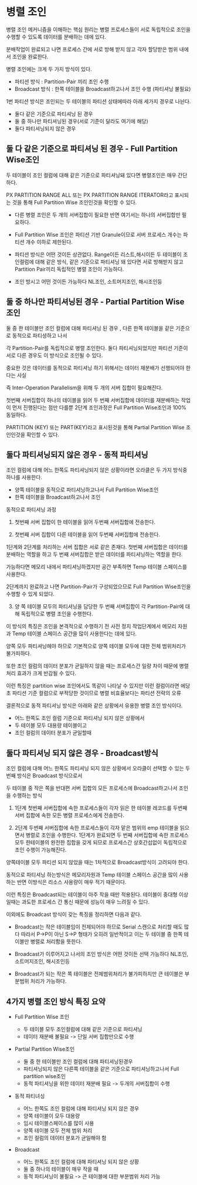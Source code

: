 # 병렬 조인

병렬 조인 메커니즘을 이해하는 핵심 원리는 병렬 프로세스들이 서로 독립적으로 조인을 수행할 수 있도록 데이터를 분배하는 데에 있다.

분배작업이 완료되고 나면 프로세스 간에 서로 방해 받지 않고 각자 할당받은 범위 내에서 조인을 완료한다.

병렬 조인에는 크게 두 가지 방식이 있다.

-   파티션 방식 : Partition-Pair 끼리 조인 수행
-   Broadcast 방식 : 한쪽 테이블을 Broadcast하고나서 조인 수행 (파티셔닝 불필요)

1번 파티션 방식은 조인되는 두 테이블의 파티션 상태에따라 아래 세가지 경우로 나뉜다.

-   둘다 같은 기준으로 파티셔닝 된 경우
-   둘 중 하나만 파티셔닝된 경우(서로 기준이 달라도 여기에 해당)
-   둘다 파티셔닝되지 않은 경우

## 둘 다 같은 기준으로 파티셔닝 된 경우 - Full Partition Wise조인

두 테이블이 조인 컬럼에 대해 같은 기준으로 파티셔닝돼 있다면 병렬조인은 매우 간단하다.

PX PARTITION RANGE ALL 또는 PX PARTITION RANGE ITERATOR라고 표시되는 것을 통해 Full Partition Wise 조인인것을 확인할 수 있다.

-   다른 병렬 조인은 두 개의 서버집합이 필요한 반면 여기서는 하나의 서버집합만 필요하다.
-   Full Partition Wise 조인은 파티션 기반 Granule이므로 서버 프로세스 개수는 파티션 개수 이하로 제한된다.

-   파티션 방식은 어떤 것이든 상관없다. Range이든 리스트,해시이든 두 테이블이 조인컬럼에 대해 같은 방식, 같은 기준으로 파티셔닝 돼 있다면 서로 방해받지 않고 Partition Pair끼리 독립적인 병렬 조인이 가능하다.
-   조인 방시고 어떤 것이든 가능하다 NL조인, 소트머지조인, 해시조인등

## 둘 중 하나만 파티셔닝된 경우 - Partial Partition Wise조인

둘 중 한 테이블만 조인 컬럼에 대해 파티셔닝 된 경우 , 다른 한쪽 테이블을 같은 기준으로 동적으로 파티셩하고 나서

각 Partition-Pair를 독립적으로 병렬 조인한다. 둘다 파티셔닝되었지만 파티션 기준이 서로 다른 경우도 이 방식으로 조인될 수 있다.

중요한 것은 데이터를 동적으로 파티셔닝 하기 위해서는 데이터 재분배가 선행되어야 한다는 사실

즉 Inter-Operation Parallelism을 위해 두 개의 서버 집합이 필요해진다.

첫번째 서버집합이 하나의 테이블을 읽어 두 번째 서버집합에 데이터를 재분배하는 작업이 먼저 진행된다는 점만 다를뿐 2단계 조인과정은 Full Partition Wise조인과 100% 동일하다.

PARTITION (KEY) 또는 PART(KEY)라고 표시된것을 통해 Partial Partition Wise 조인인것을 확인할 수 있다.

## 둘다 파티셔닝되지 않은 경우 - 동적 파티셔닝

조인 컬럼에 대해 어느 한쪽도 파티셔닝되지 않은 상황이라면 오라클은 두 가지 방식중 하나를 사용한다.

-   양쪽 테이블을 동적으로 파티셔닝하고나서 Full Partition Wise조인
-   한쪽 테이블을 Broadcast하고나서 조인

동적으로 파티셔닝 과정

1. 첫번째 서버 집합이 한 테이블을 읽어 두번째 서버집합에 전송한다.

2. 첫번째 서버 집합이 다른 테이블을 읽어 두번째 서버집합에 전송한다.

1단계와 2단계를 처리하는 서버 집합은 서로 같은 존재다. 첫번째 서버집합은 데이터를 분배하는 역할을 하고 두 번째 서버집합은 받은 데이터를 파티셔닝하는 역할을 한다.

가능하다면 메모리 내에서 파티셔닝하겠지만 공간 부족하면 Temp 테이블 스페이스를 사용한다.

2단계까지 완료하고 나면 Partition-Pair가 구성되었으므로 Full Partition Wise조인을 수행할 수 있게 되었다.

3. 양 쪽 테이블 모두의 파티셔닝을 담당한 두 번째 서버집합이 각 Partition-Pair에 대해 독립적으로 병렬 조인을 수행한다.

이 방식의 특징은 조인을 본격적으로 수행하기 전 사전 정지 작업단계에서 메모리 자원과 Temp 테이블 스페이스 공간을 많이 사용한다는 데에 있다.

양쪽 모두 파티셔닝헤야 하므로 기본적으로 양쪽 테이블 모두에 대한 전체 범위처리가 불가피하다.

또한 조인 컬럼의 데이터 분포가 균일하지 않을 때는 프로세스간 일량 차이 때문에 병렬 처리 효과가 크게 반감될 수 있다.

이런 특징은 partition wise 조인에서도 똑같이 나타날 수 있지만 이런 컬럼이라면 에당초 파티션 기준 컬럼으로 부적당한 것이므로 병렬 비효율보다는 파티션 전략의 오류

결론적으로 동적 파티셔닝 방식은 아래와 같은 상황에서 유용한 병렬 조인 방식이다.

-   어느 한쪽도 조인 컬럼 기준으로 파티셔닝 되지 않은 상황에서
-   두 테이블 모두 대용량 테이블이고
-   조인 컬럼의 데이터 분포가 균일할때

## 둘다 파티셔닝 되지 않은 경우 - Broadcast방식

조인 컬럼에 대해 어느 한쪽도 파티셔닝 되지 않은 상황에서 오라클이 선택할 수 있는 두 번째 방식은 Broadcast 방식으로서

두 테이블 중 작은 쪽을 반대편 서버 집합의 모든 프로세스에 Broadcast하고나서 조인을 수행하는 방식

1. 1단계 첫번째 서버집합에 속한 프로세스들이 각자 읽은 한 테이블 레코드를 두번째 서버 집합에 속한 모든 병렬 프로세스에게 전송한다.

2. 2단계 두번째 서버집합에 속한 프로세스들이 각자 맡은 범위의 emp 테이블을 읽으면서 병렬로 조인을 수행한다. 1단계가 완료되면 두 번째 서버집합에 속한 프로세스 모두 한테이블의 완전한 집합을 갖게 되므로 프로세스간 상호간섭없이 독립적으로 조인 수행이 가능해진다.

양쪽테이블 모두 파티션 되지 않았을 때는 1차적으로 Broadcast방식이 고려되야 한다.

동적으로 파티셔닝 하는방식은 메모리자원과 Temp 테이블 스페이스 공간을 많이 사용하는 반면 이방식은 리소스 사용량이 매우 적기 때문이다.

이런 특징은 Broadcast되는 테이블이 아주 작을 때만 적용된다. 테이블이 중대형 이상일때는 과도한 프로세스 간 통신 때문에 성능이 매우 느려질 수 있다.

이외에도 Broadcast 방식이 갖는 특징을 정리하면 다음과 같다.

-   Broadcast는 작은 테이블임이 전제되어야 하므로 Serial 스캔으로 처리할 때도 많다 따라서 P->P이 아닌 S->P 형태가 오히려 일반적이고 이는 두 테이블 중 한쪽 테이블만 병렬로 처리함을 뜻한다.

-   Broadcast가 이루어지고 나서의 조인 방식은 어떤 것이든 선택 가능하다 NL조인, 소트머지조인, 해시조인등

-   Broadcast가 되는 작은 쪽 테이블은 전체범위처리가 불가피하지만 큰 테이블은 부분범위 처리가 가능하다.

## 4가지 병렬 조인 방식 특징 요약

-   Full Partition Wise 조인

    -   두 테이블 모두 조인컬럼에 대해 같은 기준으로 파티셔닝
    -   데이터 재분배 불필요 -> 단일 서버 집합만으로 수행

-   Partial Partition Wise조인

    -   둘 중 한 테이블만 조인 컬럼에 대해 파티셔닝된경우
    -   파티셔닝되지 않은 다른쪽 테이블을 같은 기준으로 파티셔닝하고나서 Full partition wise조인
    -   동적 파티셔닝을 위한 데이터 재분배 필요 -> 두개의 서버집합이 수행

-   동적 파티녀싱

    -   어느 한쪽도 조인 컬럼에 대해 파티셔닝 되지 않은 경우
    -   양쪽 테이블이 모두 대용량
    -   임시 테이블스페이스를 많이 사용
    -   양쪽 테이블 모두 전체 범위 처리
    -   조인 컬럼의 데이터 분포가 균일해야 함

-   Broadcast
    -   어느 한쪽도 조인 컬럼에 대해 파티셔닝 되지 않은 상황
    -   둘 중 하나의 테이블이 매우 작을 때
    -   동적 파티셔닝이 불필요 -> 큰 테이블에 대한 부분범위 처리 가능
